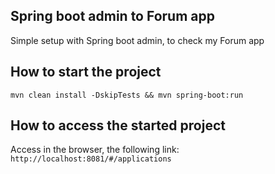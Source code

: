 ## Spring boot admin to Forum app   
Simple setup with Spring boot admin, to check my Forum app 

## How to start the project
```mvn clean install -DskipTests && mvn spring-boot:run```

## How to access the started project
Access in the browser, the following link:
```http://localhost:8081/#/applications```
